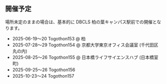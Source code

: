 ## 開催予定

場所未定のままの場合は、基本的に DBCLS 柏の葉キャンパス駅前での開催となります。

* 2025-06-19〜20 Togothon153 @ 柏
* 2025-07-28〜29 Togothon154 @ 京都大学東京オフィス会議室 (千代田区丸の内)
* 2025-08-25〜26 Togothon155 @ 日本橋ライフサイエンスハブ (日本橋室町)
* 2025-09-25〜26 Togothon156
* 2025-10-23〜24 Togothon157

